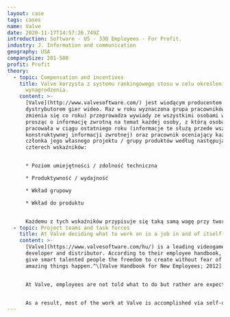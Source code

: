 ```yaml
---
layout: case
tags: cases
name: Valve
date: 2020-11-17T14:57:26.749Z
introduction: Software - US - 330 Employees - For Profit.
industry: J. Information and communication
geography: USA
companySize: 201-500
profit: Profit
theory:
  - topic: Compensation and incentives
    title: Valve korzysta z systemu rankingowego stosu w celu określenia
      wynagrodzenia.
    content: >-
      [Valve](http://www.valvesoftware.com/) jest wiodącym producentem i
      dystrybutorem gier wideo. Raz w roku wyznaczona grupa pracowników (grupa
      zmienia się co roku) przeprowadza wywiady ze wszystkimi osobami w firmie,
      prosząc o informację zwrotną na temat każdej osoby, z którą osoba
      pracowała w ciągu ostatniego roku (informacje te służą przede wszystkim do
      konstruktywnej informacji zwrotnej) oraz pracownik oceniający każdego
      członka jego własnego projektu / grupy produktów według następujących
      czterech wskaźników:


      * Poziom umiejętności / zdolność techniczna

      * Produktywność / wydajność

      * Wkład grupowy

      * Wkład do produktu


      Każdemu z tych wskaźników przypisuje się taką samą wagę przy tworzeniu rankingu wszystkich pracowników w danej grupie. Po wykonaniu rankingu wewnątrzgrupowego informacje są gromadzone dla firmy jako całości i wykorzystywane do określenia rekompensaty. System opiera się na przekonaniu, że te cztery wskaźniki są najbardziej odpowiednie do określenia „prawidłowej” rekompensaty i że z kolei najlepiej je określać w procesie wyceny opartej na rówieśnikach (który, zdaniem firmy, jest mniej podatny na uprzedzenia biorąc pod uwagę jego płaską strukturę organizacyjną).^[Valve Handbook for New Employees; 2012]
  - topic: Project teams and task forces
    title: At Valve deciding what to work on is a job in and of itself.
    content: >-
      [Valve](https://www.valvesoftware.com/hu/) is a leading videogame
      developer and distributor. According to their employee handbook, "When you
      give smart talented people the freedom to create without fear of failure,
      amazing things happen.^\[Valve Handbook for New Employees; 2012]


      At Valve, employees are not told what to do but rather are expected to work on what they believe to be of most value to the company. Valve acknowledges that "deciding what to work on can be the hardest part of your job" and advises employees to ask themselves questions such as "Of all the projects currently under way, what's the most valuable thing I can be working on?" and "What's interesting? What's rewarding?" What leverages my individual strengths the most?"


      As a result, most of the work at Valve is accomplished via self-organized, temporary, multi-disciplinary project teams called "cabals". They form organically as people decide to join a group based on their belief that the group's work is important enough for them to contribute their skills. Often someone will emerge as the "lead" on a project. However, their role is not to manage the team in a traditional sense but rather to act as a kind of information clearinghouse. By having an understanding of the whole project, they can act as a resource for team members to check decisions against.^\[Valve Handbook for New Employees; 2012]
---
```

